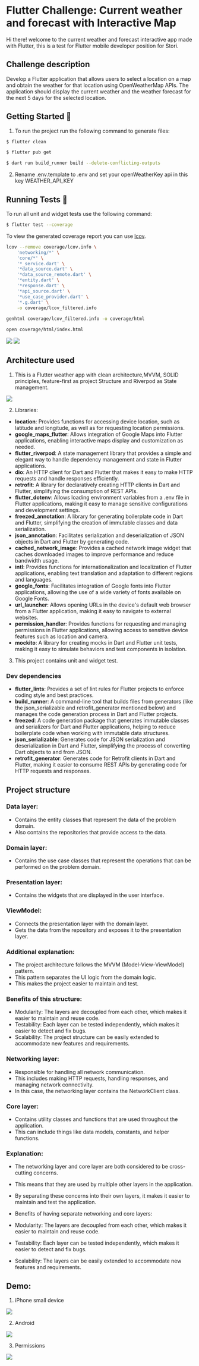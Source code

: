 # Flutter Challenge: Current weather and forecast with Interactive Map

Hi there! welcome to the current weather and forecast interactive app made with Flutter, this is a
test for Flutter mobile developer position for Stori.

## Challenge description

Develop a Flutter application that allows users to select a location on a map and obtain the weather
for that location using OpenWeatherMap APIs.
The application should display the current weather and the weather forecast for the next 5 days for
the selected location.

## Getting Started 🚀

1. To run the project run the following command to generate files:

```sh
$ flutter clean

$ flutter pub get

$ dart run build_runner build --delete-conflicting-outputs

```

2. Rename .env.template to .env and set your openWeatherKey api in this key WEATHER_API_KEY

## Running Tests 🧪

To run all unit and widget tests use the following command:

```sh
$ flutter test --coverage
```
To view the generated coverage report you can use [lcov](https://github.com/linux-test-project/lcov).

```sh
lcov --remove coverage/lcov.info \                  
    'networking/*' \
    'core/*' \
    '*_service.dart' \
    '*data_source.dart' \
    '*data_source_remote.dart' \
    '*entity.dart' \
    '*response.dart' \
    '*api_source.dart' \
    '*use_case_provider.dart' \
    '*.g.dart' \
    -o coverage/lcov_filtered.info
    
genhtml coverage/lcov_filtered.info -o coverage/html    

open coverage/html/index.html 
```

<img src="readme_docs/images/coverage.png"/>

<img src="readme_docs/images/test.png"/>


## Architecture used

1. This is a Flutter weather app with clean architecture,MVVM, SOLID principles, feature-first as
   project Structure and Riverpod as State management.

<img src="readme_docs/images/mobile_architecture.png"/>

2. Libraries:
- **location**: Provides functions for accessing device location, such as latitude and longitude, as well as for requesting location permissions.
- **google_maps_flutter**: Allows integration of Google Maps into Flutter applications, enabling interactive maps display and customization as needed.
- **flutter_riverpod**: A state management library that provides a simple and elegant way to handle dependency management and state in Flutter applications.
- **dio**: An HTTP client for Dart and Flutter that makes it easy to make HTTP requests and handle responses efficiently.
- **retrofit**: A library for declaratively creating HTTP clients in Dart and Flutter, simplifying the consumption of REST APIs.
- **flutter_dotenv**: Allows loading environment variables from a .env file in Flutter applications, making it easy to manage sensitive configurations and development settings.
- **freezed_annotation**: A library for generating boilerplate code in Dart and Flutter, simplifying the creation of immutable classes and data serialization.
- **json_annotation**: Facilitates serialization and deserialization of JSON objects in Dart and Flutter by generating code.
- **cached_network_image**: Provides a cached network image widget that caches downloaded images to improve performance and reduce bandwidth usage.
- **intl**: Provides functions for internationalization and localization of Flutter applications, enabling text translation and adaptation to different regions and languages.
- **google_fonts**: Facilitates integration of Google fonts into Flutter applications, allowing the use of a wide variety of fonts available on Google Fonts.
- **url_launcher**: Allows opening URLs in the device's default web browser from a Flutter application, making it easy to navigate to external websites.
- **permission_handler**: Provides functions for requesting and managing permissions in Flutter applications, allowing access to sensitive device features such as location and camera.
- **mockito**:  A library for creating mocks in Dart and Flutter unit tests, making it easy to simulate behaviors and test components in isolation.

3. This project contains unit and widget test.

### Dev dependencies 

- **flutter_lints**: Provides a set of lint rules for Flutter projects to enforce coding style and best practices.
- **build_runner**: A command-line tool that builds files from generators (like the json_serializable and retrofit_generator mentioned below) and manages the code generation process in Dart and Flutter projects.
- **freezed**: A code generation package that generates immutable classes and serializers for Dart and Flutter applications, helping to reduce boilerplate code when working with immutable data structures.
- **json_serializable**: Generates code for JSON serialization and deserialization in Dart and Flutter, simplifying the process of converting Dart objects to and from JSON.
- **retrofit_generator**: Generates code for Retrofit clients in Dart and Flutter, making it easier to consume REST APIs by generating code for HTTP requests and responses.

## Project structure 

### Data layer:
- Contains the entity classes that represent the data of the problem domain.
- Also contains the repositories that provide access to the data.

### Domain layer:
- Contains the use case classes that represent the operations that can be performed on the problem domain.

### Presentation layer:
- Contains the widgets that are displayed in the user interface.

### ViewModel:
- Connects the presentation layer with the domain layer.
- Gets the data from the repository and exposes it to the presentation layer.

### Additional explanation:
- The project architecture follows the MVVM (Model-View-ViewModel)  pattern.
- This pattern separates the UI logic from the domain logic.
- This makes the project easier to maintain and test.

### Benefits of this structure:
- Modularity: The layers are decoupled from each other, which makes it easier to maintain and reuse code.
- Testability: Each layer can be tested independently, which makes it easier to detect and fix bugs.
- Scalability: The project structure can be easily extended to accommodate new features and requirements.

### Networking layer:
- Responsible for handling all network communication.
- This includes making HTTP requests, handling responses, and managing network connectivity.
- In this case, the networking layer contains the NetworkClient class.
### Core layer:
- Contains utility classes and functions that are used throughout the application.
- This can include things like data models, constants, and helper functions.
  
### Explanation:
- The networking layer and core layer are both considered to be cross-cutting concerns.
- This means that they are used by multiple other layers in the application.
- By separating these concerns into their own layers, it makes it easier to maintain and test the application.

- Benefits of having separate networking and core layers:
- Modularity: The layers are decoupled from each other, which makes it easier to maintain and reuse code.
- Testability: Each layer can be tested independently, which makes it easier to detect and fix bugs.
- Scalability: The layers can be easily extended to accommodate new features and requirements.

## Demo:

1. iPhone small device

<img src="readme_docs/gifs/small_device.gif" />

2. Android
   
<img src="readme_docs/gifs/demo_android.gif"/>

3. Permissions

<img src="readme_docs/gifs/without_permissions.gif"/>

